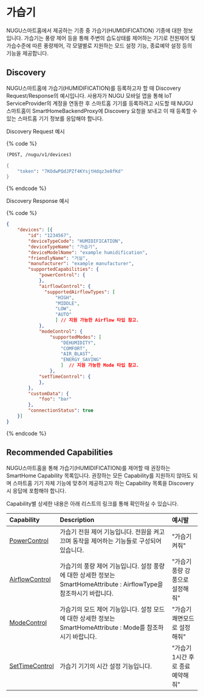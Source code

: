# 가습기

NUGU스마트홈에서 제공하는 기종 중 가습기\(HUMIDIFICATION\) 기종에 대한 정보입니다. 가습기는 풍량 제어 등을 통해 주변의 습도상태를 제어하는 기기로 전원제어 및 가습수준에 따른 풍량제어, 각 모델별로 지원하는 모드 설정 기능, 종료예약 설정 등의 기능을 제공합니다.

## Discovery

NUGU스마트홈에 가습기\(HUMIDIFICATION\)를 등록하고자 할 때 Discovery Request/Response의 예시입니다. 사용자가 NUGU 모바일 앱을 통해 IoT ServiceProvider의 계정을 연동한 후 스마트홈 기기를 등록하려고 시도할 때 NUGU스마트홈이 SmartHomeBackendProxy에 Discovery 요청을 보내고 이 때 등록할 수 있는 스마트홈 기기 정보를 응답해야 합니다.

Discovery Request 예시

{% code %}
```scheme
(POST, /nugu/v1/devices)

{
    "token": "7KOdwPQdJPZf4KYsjtHdqz3e8fKd"
}
```
{% endcode %}

Discovery Response 예시

{% code %}
```json
{
    "devices": [{
        "id": "1234567",
        "deviceTypeCode": "HUMIDIFICATION",
        "deviceTypeName": "가습기",
        "deviceModelName": "example humidification",
        "friendlyName": "거실",
        "manufacturer": "example manufacturer",
        "supportedCapabilities": {
            "powerControl": {
            },
            "airflowControl": {
              "supportedAirflowTypes": [
                  "HIGH",
                  "MIDDLE",
                  "LOW",
                  "AUTO" 
                  ] // 지원 가능한 Airflow 타입 참고.
            },
            "modeControl": {
                "supportedModes": [
                    "DEHUMIDITY",
                    "COMFORT",
                    "AIR_BLAST",
                    "ENERGY_SAVING"
                    ]  // 지원 가능한 Mode 타입 참고.
                },
            "setTimeControl": {
            },
        },
        "customData": {
            "foo": "bar"
        },
        "connectionStatus": true
    }]
}
```
{% endcode %}

## Recommended Capabilities

NUGU스마트홈을 통해 가습기\(HUMIDIFICATION\)를 제어할 때 권장하는 SmartHome Capability 목록입니다. 권장하는 모든 Capability를 지원하지 않아도 되며 스마트홈 기기 자체 기능에 맞추어 제공하고자 하는 Capability 목록을 Discovery 시 응답에 포함해야 합니다.

Capability별 상세한 내용은 아래 리스트의 링크를 통해 확인하실 수 있습니다.

| Capability | Description | 예시발 |
| :--- | :--- | :--- |
| [PowerControl](../smarthomecapability/powercontrol-interface) | 가습기 전원 제어 기능입니다. 전원을 켜고 끄며 동작을 제어하는 기능들로 구성되어 있습니다. | "가습기 켜줘" |
| [AirflowControl](../smarthomecapability/airflowcontrol-interface) | 가습기의 풍량 제어 기능입니다. 설정 풍량에 대한 상세한 정보는 SmartHomeAttribute : AirflowType을 참조하시기 바랍니다. | "가습기 풍량 강풍으로 설정해줘" |
| [ModeControl](../smarthomecapability/modecontrol-interface) | 가습기의 모드 제어 기능입니다. 설정 모드에 대한 상세한 정보는 SmartHomeAttribute : Mode를 참조하시기 바랍니다. | "가습기 쾌면모드로 설정해줘" |
| [SetTimeControl](../smarthomecapability/settimecontrol-interface) | 가습기 기기의 시간 설정 기능입니다. | "가습기 1시간 후로 종료예약해줘" |

